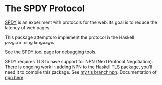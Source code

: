 The SPDY Protocol
=================

[SPDY](http://dev.chromium.org/spdy) is an experiment with protocols for the
web. Its goal is to reduce the latency of web pages.

This package attempts to implement the protocol in the Haskell programming
language.

See [the SPDY tool page](http://dev.chromium.org/spdy/spdy-tools-and-debugging)
for debugging tools.

SPDY requires TLS to have support for NPN (Next Protocol Negotiation).
There is ongoing work in adding NPN to the Haskell TLS package, you'll need
it to compile this package.
See [my tls branch npn](https://github.com/kolmodin/hs-tls/tree/npn).
Documentation of [npn here](http://technotes.googlecode.com/git/nextprotoneg.html).

